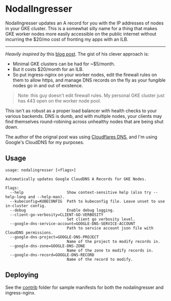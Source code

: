 # NodalIngresser

NodalIngresser updates an A record for you with the IP addresses of nodes in
your GKE cluster. This is a somewhat silly name for a thing that makes GKE
worker nodes more easily accessible on the public internet without incurring
the $20/mo cost of fronting my apps with an ILB.

---

*Heavily inspired by* this [blog
post](https://www.doxsey.net/blog/kubernetes--the-surprisingly-affordable-platform-for-personal-projects). The gist of
his clever approach is:

* Minimal GKE clusters can be had for ~$5/month.
* But it costs $20/month for an ILB.
* So put ingress-nginx on your worker nodes, edit the firewall rules on them to
  allow https, and manage DNS records on the fly as your fungible nodes go in and out of existence.

> Note: this guy doesn't edit firewall rules. My personal GKE cluster just
> has 443 open on the worker node pool.

This isn't as robust as a proper load balancer with health checks to your
various backends. DNS is dumb, and with multiple nodes, your clients may find
themselves round-robining across unhealthy nodes that are being shut down.

The author of the orignal post was using [Cloudflares DNS](https://github.com/calebdoxsey/kubernetes-cloudflare-sync), and I'm using Google's CloudDNS for my purposes.

## Usage

```
usage: nodalingresser [<flags>]

Automatically updates Google CloudDNS A Records for GKE Nodes.

Flags:
  --help                   Show context-sensitive help (also try --help-long and --help-man).
  --kubeconfig=KUBECONFIG  Path to kubeconfig file. Leave unset to use in-cluster config.
  --debug                  Enable debug logging.
  --client-go-verbosity=CLIENT-GO-VERBOSITY
                           Set client go verbosity level.
  --google-dns-service-account=GOOGLE-DNS-SERVICE-ACCOUNT
                           Path to service account json file with CloudDNS permissions.
  --google-dns-project=GOOGLE-DNS-PROJECT
                           Name of the project to modify records in.
  --google-dns-zone=GOOGLE-DNS-ZONE
                           Name of the zone to modify records in.
  --google-dns-record=GOOGLE-DNS-RECORD
                           Name of the record to modify.
```

## Deploying

See the [contrib](contrib) folder for sample manifests for both the
nodalingresser and ingress-nginx.
